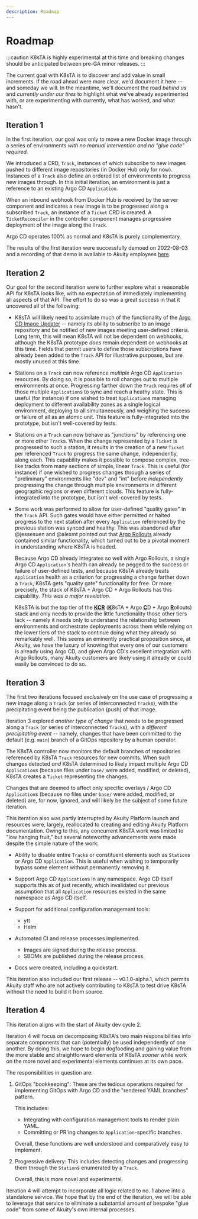 ```yaml
---
description: Roadmap
---
```


# Roadmap

:::caution
K8sTA is highly experimental at this time and breaking changes should be
anticipated between pre-GA minor releases.
:::

The current goal with K8sTA is to discover and add value in small increments. If
the road ahead were more clear, we'd document it here -- and someday we will. In
the meantime, we'll document the road _behind us_ and _currently under our
tires_ to highlight what we've already experimented with, or are experimenting
with currently, what has worked, and what hasn't.

## Iteration 1

In the first iteration, our goal was only to move a new Docker image through a
series of environments _with no manual intervention and no "glue code"
required._

We introduced a CRD, `Track`, instances of which subscribe to new images pushed
to different image repositories (in Docker Hub only for now). Instances of a
`Track` also define an ordered list of environments to progress new images
through. In this initial iteration, an environment is just a reference to an
existing Argo CD `Application`.

When an inbound webhook from Docker Hub is received by the server component and
indicates a new image is to be progressed along a subscribed `Track`, an
instance of a `Ticket` CRD is created. A `TicketReconciler` in the controller
component manages progressive deployment of the image along the `Track`.

Argo CD operates 100% as normal and K8sTA is purely complementary.

The results of the first iteration were successfully demoed on 2022-08-03 and
a recording of that demo is available to Akuity employees
[here](https://drive.google.com/file/d/1HfAaS9tky3QVof9xTvYugr55CwIhCOSJ/view?usp=sharing).

## Iteration 2

Our goal for the second iteration were to further explore what a reasonable API
for K8sTA looks like, with no expectation of immediately implementing all
aspects of that API. The effort to do so was a great success in that it
uncovered all of the following:

* K8sTA will likely need to assimilate much of the functionality of the
  [Argo CD Image Updater](https://argocd-image-updater.readthedocs.io/en/stable/)
  -- namely its ability to subscribe to an image repository and be notified of
  new images meeting user-defined criteria. Long term, this will mean K8sTA will
  not be dependent on webhooks, although the K8sTA prototype _does_ remain
  dependent on webhooks at this time. Fields that permit users to define those
  subscriptions have already been added to the `Track` API for illustrative
  purposes, but are mostly unused at this time.

* Stations on a `Track` can now reference _multiple_ Argo CD `Application`
  resources. By doing so, it is possible to roll changes out to multiple
  environments at once. Progressing farther down the `Track` requires _all_ of
  those multiple `Application`s to sync and reach a heathy state. This is
  useful (for instance) if one wished to treat `Application`s managing
  deployment to different availability zones as a single logical environment,
  deploying to all simultaneously, and weighing the success or failure of all
  as an atomic unit. This feature is fully-integrated into the prototype, but
  isn't well-covered by tests.

* Stations on a `Track` can now behave as "junctions" by referencing one or more
  other `Track`s. When the change represented by a `Ticket` is progressed to
  such a station, it results in the creation of a new `Ticket` per referenced
  `Track` to progress the same change, independently, along each. This
  capability makes it possible to compose complex, tree-like tracks from many
  sections of simple, linear `Track`. This is useful (for instance) if one
  wished to progress changes through a series of "preliminary" environments like
  "dev" and "int" before _independently_ progressing the change through multiple
  environments in different geographic regions or even different clouds. This
  feature is fully-integrated into the prototype, but isn't well-covered by
  tests.

* Some work was performed to allow for user-defined "quality gates" in the
  `Track` API. Such gates would have either permitted or halted progress to the
  next station after every `Application` referenced by the previous station was
  synced and healthy. This was abandoned after @jessesuen and @alexmt pointed
  out that [Argo Rollouts](https://argoproj.github.io/argo-rollouts/) already
  contained similar functionality, which turned out to be a pivotal moment in
  understanding where K8sTA is headed.

  Because Argo CD already integrates so well with Argo Rollouts, a single Argo
  CD `Application`'s health can already be pegged to the success or failure of
  user-defined tests, and because K8sTA already treats `Application` health as a
  criterion for progressing a change farther down a `Track`, K8sTA gets
  "quality gate" functionality for free. Or more precisely, the stack of K8sTA +
  Argo CD + Argo Rollouts has this capability. _This was a major revelation._

  K8sSTA is but the top tier of the <b><u>KCR</u></b> (<b><u>K</u></b>8sTA +
  Argo <b><u>C</u></b>D + Argo <b><u>R</u></b>ollouts) stack and only needs to
  provide the little functionality those other tiers lack -- namely it needs
  only to understand the relationship between environments and orchestrate
  deployments across them while relying on the lower tiers of the stack to
  continue doing what they already so remarkably well. This seems an eminently
  practical proposition since, at Akuity, we have the luxury of knowing that
  every one of our customers is already using Argo CD, and given Argo CD's
  excellent integration with Argo Rollouts, many Akuity customers are likely
  using it already or could easily be convinced to do so.

## Iteration 3

The first two iterations focused _exclusively_ on the use case of progressing a
new image along a `Track` (or series of interconnected `Track`s), with the
precipitating event being the publication (push) of that image.

Iteration 3 explored _another type of change_ that needs to be progressed
along a `Track` (or series of interconnected `Track`s), with a _different
precipitating event_ -- namely, changes that have been committed to the default
(e.g. `main`) branch of a GitOps repository by a human operator.

The K8sTA controller now monitors the default branches of repositories
referenced by K8sTA `Track` resources for new commits. When such changes
detected _and_ K8sTA determined to likely impact multiple Argo CD `Application`s
(because files under `base/` were added, modified, or deleted), K8sTA creates a
`Ticket` representing the changes.

Changes that are deemed to affect only specific overlays / Argo CD
`Application`s (because _no_ files under `base/` were added, modified, or
deleted) are, for now, ignored, and will likely be the subject of some future
iteration.

This iteration also was partly interrupted by Akuity Platform launch and
resources were, largely, reallocated to creating and editing Akuity Platform
documentation. Owing to this, any concurrent K8sTA work was limited to "low
hanging fruit," but several noteworthy advancements were made despite the simple
nature of the work:

* Ability to disable entire `Track`s or constituent elements such as `Station`s
  or Argo CD `Application`. This is useful when wishing to temporarily bypass
  some element without permanently removing it.

* Support Argo CD `Application`s in any namespace. Argo CD itself supports this
  as of just recently, which invalidated our previous assumption that all
  `Application` resources existed in the same namespace as Argo CD itself.

* Support for additional configuration management tools:

  * ytt
  * Helm

* Automated CI and release processes implemented.
    * Images are signed during the release process.
    * SBOMs are published during the release process.

* Docs were created, including a quickstart.

This iteration also included our first release -- v0.1.0-alpha.1, which permits
Akuity staff who are not actively contributing to K8sTA to test drive K8sTA
without the need to build it from source.

## Iteration 4

This iteration aligns with the start of Akuity dev cycle 2.

Iteration 4 will focus on decomposing K8sTA's two main responsibilities into
separate components that can (potentially) be used independently of one another.
By doing this, we hope to begin dogfooding and gaining value from the more
stable and straightforward elements of K8sTA _sooner_ while work on the more
novel and experimental elements continues at its own pace.

The responsibilities in question are:

1. GitOps "bookkeeping": These are the tedious operations required for
   implementing GitOps with Argo CD and the "rendered YAML branches" pattern.
   
   This includes:

     * Integrating with configuration management tools to render plain YAML.
     * Committing or PR'ing changes to `Application`-specific branches.

   Overall, these functions are well understood and comparatively easy to
   implement.

2. Progressive delivery: This includes detecting changes and progressing them
   through the `Station`s enumerated by a `Track`.

   Overall, this is more novel and experimental.

Iteration 4 will attempt to incorporate all logic related to no. 1 above into a
standalone service. We hope that by the end of the iteration, we will be able to
leverage that service to eliminate a substantial amount of bespoke "glue code"
from some of Akuity's own internal processes.

